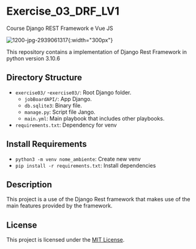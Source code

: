 # Exercise_03_DRF_LV1
Course Django REST Framework e Vue JS

![1200-jpg-2939061317](https://github.com/mafrarrix/exercise_03_DRF_LV1/assets/84633068/357c158d-a90d-406d-915d-6ec0b6069c44){:width="300px"}

This repository contains a implementation of Django Rest Framework 
in python version 3.10.6

## Directory Structure

- `exercise03/`
    -`exercise03/`: Root Django folder.
    - `jobBoardAPI/`: App Django.
    - `db.sqlite3`: Binary file.
    - `manage.py`: Script file Jango.
    - `main.yml`: Main playbook that includes other playbooks.
- `requirements.txt`: Dependency for venv

## Install Requirements
- `python3 -m venv nome_ambiente`: Create new venv
- `pip install -r requirements.txt`: Install dependencies

## Description

This project is a use of the Django Rest framework that makes use of the main features provided by the framework.


## License

This project is licensed under the [MIT License](LICENSE).
